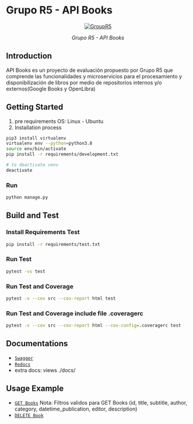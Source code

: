 # Grupo R5 - API Books

<p align="center">
  <a href="https://www.grupor5.com"><img src="https://user-images.githubusercontent.com/34389493/150956700-2e070ea3-8d05-4e6a-bda5-972f2a431dfb.png" alt="GroupR5"></a>
</p>
<p align="center">
    <em>Grupo R5 - API Books</em>
</p>


## Introduction
API Books es un proyecto de evaluación propuesto por Grupo R5 que comprende las funcionalidades y microservicios para el procesamiento y disponibilización de libros por medio de repositorios internos y/o externos(Google Books y OpenLibra)

## Getting Started
1. pre requirements
  OS: Linux - Ubuntu <optional>
3.	Installation process
```bash
pip3 install virtualenv
virtualenv env --python=python3.8
source env/bin/activate
pip install -r requirements/development.txt

# to deactivate venv
deactivate
```
### Run

```bash
python manage.py
```

## Build and Test
### Install Requirements Test
```bash
pip install -r requirements/test.txt
```
### Run Test
```bash
pytest -vs test
```
### Run Test and Coverage
```bash
pytest -v --cov src --cov-report html test
```
### Run Test and Coverage include file .coveragerc
```bash
pytest -v --cov src --cov-report html --cov-config=.coveragerc test
```

## Documentations
- [`Swagger`](http://ec2-18-229-245-105.sa-east-1.compute.amazonaws.com:5000/docs)
- [`Redocs`](http://ec2-18-229-245-105.sa-east-1.compute.amazonaws.com:5000/redoc)
- extra docs: views ./docs/
  
## Usage Example
- [`GET Books`](http://ec2-18-229-245-105.sa-east-1.compute.amazonaws.com:5000/books/?author=david)
Nota: Filtros validos para GET Books (id, title, subtitle, author, category, datetime_publication, editor, description)
- [`DELETE Book`](http://ec2-18-229-245-105.sa-east-1.compute.amazonaws.com:5000/books/?id=xxxxxxxxxxxxx)
